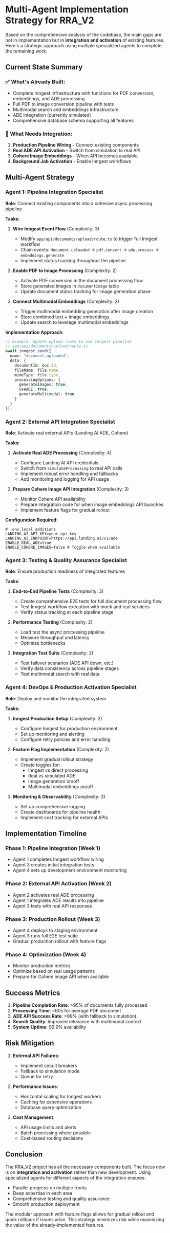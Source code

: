 # Multi-Agent Implementation Strategy for RRA_V2

Based on the comprehensive analysis of the codebase, the main gaps are not in implementation but in **integration and activation** of existing features. Here's a strategic approach using multiple specialized agents to complete the remaining work.

## Current State Summary

### ✅ What's Already Built:
- Complete Inngest infrastructure with functions for PDF conversion, embeddings, and ADE processing
- Full PDF to image conversion pipeline with tests
- Multimodal search and embeddings infrastructure
- ADE integration (currently simulated)
- Comprehensive database schema supporting all features

### 🔄 What Needs Integration:
1. **Production Pipeline Wiring** - Connect existing components
2. **Real ADE API Activation** - Switch from simulation to real API
3. **Cohere Image Embeddings** - When API becomes available
4. **Background Job Activation** - Enable Inngest workflows

## Multi-Agent Strategy

### Agent 1: Pipeline Integration Specialist
**Role**: Connect existing components into a cohesive async processing pipeline

**Tasks**:
1. **Wire Inngest Event Flow** (Complexity: 3)
   - Modify `app/api/documents/upload/route.ts` to trigger full Inngest workflow
   - Chain events: `document.uploaded` → `pdf.convert` → `ade.process` → `embeddings.generate`
   - Implement status tracking throughout the pipeline
   
2. **Enable PDF to Image Processing** (Complexity: 2)
   - Activate PDF conversion in the document processing flow
   - Store generated images in `documentImage` table
   - Update document status tracking for image generation phase

3. **Connect Multimodal Embeddings** (Complexity: 2)
   - Trigger multimodal embedding generation after image creation
   - Store combined text + image embeddings
   - Update search to leverage multimodal embeddings

**Implementation Approach**:
```typescript
// Example: Update upload route to use Inngest pipeline
// app/api/documents/upload/route.ts
await inngest.send({
  name: "document.uploaded",
  data: {
    documentId: doc.id,
    fileName: file.name,
    mimeType: file.type,
    processingOptions: {
      generateImages: true,
      useADE: true,
      generateMultimodal: true
    }
  }
});
```

### Agent 2: External API Integration Specialist
**Role**: Activate real external APIs (Landing AI ADE, Cohere)

**Tasks**:
1. **Activate Real ADE Processing** (Complexity: 4)
   - Configure Landing AI API credentials
   - Switch from `simulateProcessing` to real API calls
   - Implement robust error handling and fallbacks
   - Add monitoring and logging for API usage

2. **Prepare Cohere Image API Integration** (Complexity: 3)
   - Monitor Cohere API availability
   - Prepare integration code for when image embeddings API launches
   - Implement feature flags for gradual rollout

**Configuration Required**:
```env
# .env.local additions
LANDING_AI_API_KEY=your_api_key
LANDING_AI_ENDPOINT=https://api.landing.ai/v1/ade
ENABLE_REAL_ADE=true
ENABLE_COHERE_IMAGES=false # Toggle when available
```

### Agent 3: Testing & Quality Assurance Specialist
**Role**: Ensure production readiness of integrated features

**Tasks**:
1. **End-to-End Pipeline Tests** (Complexity: 3)
   - Create comprehensive E2E tests for full document processing flow
   - Test Inngest workflow execution with mock and real services
   - Verify status tracking at each pipeline stage

2. **Performance Testing** (Complexity: 2)
   - Load test the async processing pipeline
   - Measure throughput and latency
   - Optimize bottlenecks

3. **Integration Test Suite** (Complexity: 2)
   - Test failover scenarios (ADE API down, etc.)
   - Verify data consistency across pipeline stages
   - Test multimodal search with real data

### Agent 4: DevOps & Production Activation Specialist
**Role**: Deploy and monitor the integrated system

**Tasks**:
1. **Inngest Production Setup** (Complexity: 2)
   - Configure Inngest for production environment
   - Set up monitoring and alerting
   - Configure retry policies and error handling

2. **Feature Flag Implementation** (Complexity: 2)
   - Implement gradual rollout strategy
   - Create toggles for:
     - Inngest vs direct processing
     - Real vs simulated ADE
     - Image generation on/off
     - Multimodal embeddings on/off

3. **Monitoring & Observability** (Complexity: 3)
   - Set up comprehensive logging
   - Create dashboards for pipeline health
   - Implement cost tracking for external APIs

## Implementation Timeline

### Phase 1: Pipeline Integration (Week 1)
- Agent 1 completes Inngest workflow wiring
- Agent 3 creates initial integration tests
- Agent 4 sets up development environment monitoring

### Phase 2: External API Activation (Week 2)
- Agent 2 activates real ADE processing
- Agent 1 integrates ADE results into pipeline
- Agent 3 tests with real API responses

### Phase 3: Production Rollout (Week 3)
- Agent 4 deploys to staging environment
- Agent 3 runs full E2E test suite
- Gradual production rollout with feature flags

### Phase 4: Optimization (Week 4)
- Monitor production metrics
- Optimize based on real usage patterns
- Prepare for Cohere image API when available

## Success Metrics

1. **Pipeline Completion Rate**: >95% of documents fully processed
2. **Processing Time**: <60s for average PDF document
3. **ADE API Success Rate**: >99% (with fallback to simulation)
4. **Search Quality**: Improved relevance with multimodal context
5. **System Uptime**: 99.9% availability

## Risk Mitigation

1. **External API Failures**:
   - Implement circuit breakers
   - Fallback to simulation mode
   - Queue for retry

2. **Performance Issues**:
   - Horizontal scaling for Inngest workers
   - Caching for expensive operations
   - Database query optimization

3. **Cost Management**:
   - API usage limits and alerts
   - Batch processing where possible
   - Cost-based routing decisions

## Conclusion

The RRA_V2 project has all the necessary components built. The focus now is on **integration and activation** rather than new development. Using specialized agents for different aspects of the integration ensures:

- Parallel progress on multiple fronts
- Deep expertise in each area
- Comprehensive testing and quality assurance
- Smooth production deployment

The modular approach with feature flags allows for gradual rollout and quick rollback if issues arise. This strategy minimizes risk while maximizing the value of the already-implemented features.